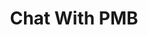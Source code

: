 ---
title: Chat With PMB
emoji: 🧠
colorFrom: red
colorTo: purple
sdk: gradio
sdk_version: 4.31.5
app_file: start.py
pinned: true
license: mit
short_description: Persistant Memory Bot with 13k context.
---